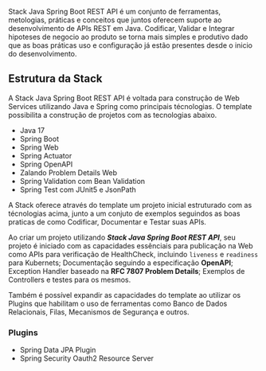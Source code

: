 Stack Java Spring Boot REST API é um conjunto de ferramentas, metologias, práticas e conceitos que juntos oferecem suporte ao desenvolvimento de APIs REST em Java. Codificar, Validar e Integrar hipoteses de negocio ao produto se torna mais simples e produtivo dado que as boas práticas uso e configuração já estão presentes desde o inicio do desenvolvimento.


## Estrutura da Stack

A Stack Java Spring Boot REST API é voltada para construção de Web Services utilizando Java e Spring como principais técnologias. O template possibilita a construção de projetos com as tecnologias abaixo. 

- Java 17
- Spring Boot
- Spring Web
- Spring Actuator
- Spring OpenAPI
- Zalando Problem Details Web
- Spring Validation com Bean Validation
- Spring Test com JUnit5 e JsonPath

A Stack oferece através do template um projeto inicial estruturado com as técnologias acima, junto a um conjuto de exemplos seguindos as boas praticas de  como Codificar, Documentar e Testar suas APIs.

Ao criar um projeto utilizando **_Stack Java Spring Boot REST API_**, seu projeto é iniciado com as capacidades essênciais para publicação na Web como APIs para verificação de HealthCheck, incluindo `liveness` e `readiness` para Kubernets; Documentação seguindo a especificação **OpenAPI**; Exception Handler baseado na **RFC 7807 Problem Details**; Exemplos de Controllers e testes para os mesmos.

Também é possível expandir as capacidades do template ao utilizar os Plugins que habilitam o uso de ferramentas como Banco de Dados Relacionais, Filas, Mecanismos de Segurança e outros.


### Plugins

- Spring Data JPA Plugin
- Spring Security Oauth2 Resource Server


